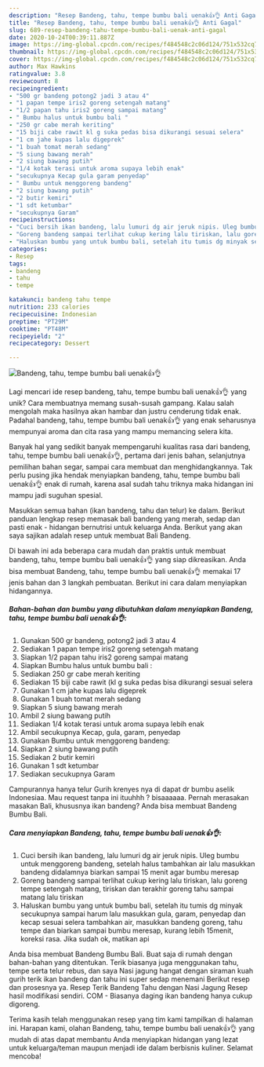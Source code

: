 ```yaml
---
description: "Resep Bandeng, tahu, tempe bumbu bali uenak👍👌 Anti Gagal"
title: "Resep Bandeng, tahu, tempe bumbu bali uenak👍👌 Anti Gagal"
slug: 689-resep-bandeng-tahu-tempe-bumbu-bali-uenak-anti-gagal
date: 2020-10-24T00:39:11.887Z
image: https://img-global.cpcdn.com/recipes/f484548c2c06d124/751x532cq70/bandeng-tahu-tempe-bumbu-bali-uenak👍👌-foto-resep-utama.jpg
thumbnail: https://img-global.cpcdn.com/recipes/f484548c2c06d124/751x532cq70/bandeng-tahu-tempe-bumbu-bali-uenak👍👌-foto-resep-utama.jpg
cover: https://img-global.cpcdn.com/recipes/f484548c2c06d124/751x532cq70/bandeng-tahu-tempe-bumbu-bali-uenak👍👌-foto-resep-utama.jpg
author: Max Hawkins
ratingvalue: 3.8
reviewcount: 8
recipeingredient:
- "500 gr bandeng potong2 jadi 3 atau 4"
- "1 papan tempe iris2 goreng setengah matang"
- "1/2 papan tahu iris2 goreng sampai matang"
- " Bumbu halus untuk bumbu bali "
- "250 gr cabe merah keriting"
- "15 biji cabe rawit kl g suka pedas bisa dikurangi sesuai selera"
- "1 cm jahe kupas lalu digeprek"
- "1 buah tomat merah sedang"
- "5 siung bawang merah"
- "2 siung bawang putih"
- "1/4 kotak terasi untuk aroma supaya lebih enak"
- "secukupnya Kecap gula garam penyedap"
- " Bumbu untuk menggoreng bandeng"
- "2 siung bawang putih"
- "2 butir kemiri"
- "1 sdt ketumbar"
- "secukupnya Garam"
recipeinstructions:
- "Cuci bersih ikan bandeng, lalu lumuri dg air jeruk nipis. Uleg bumbu untuk menggoreng bandeng, setelah halus tambahkan air lalu masukkan bandeng didalamnya biarkan sampai 15 menit agar bumbu meresap"
- "Goreng bandeng sampai terlihat cukup kering lalu tiriskan, lalu goreng tempe setengah matang, tiriskan dan terakhir goreng tahu sampai matang lalu tiriskan"
- "Haluskan bumbu yang untuk bumbu bali, setelah itu tumis dg minyak secukupnya sampai harum lalu masukkan gula, garam, penyedap dan kecap sesuai selera tambahkan air, masukkan bandeng goreng, tahu tempe dan biarkan sampai bumbu meresap, kurang lebih 15menit, koreksi rasa. Jika sudah ok, matikan api"
categories:
- Resep
tags:
- bandeng
- tahu
- tempe

katakunci: bandeng tahu tempe 
nutrition: 233 calories
recipecuisine: Indonesian
preptime: "PT29M"
cooktime: "PT48M"
recipeyield: "2"
recipecategory: Dessert

---
```



![Bandeng, tahu, tempe bumbu bali uenak👍👌](https://img-global.cpcdn.com/recipes/f484548c2c06d124/751x532cq70/bandeng-tahu-tempe-bumbu-bali-uenak👍👌-foto-resep-utama.jpg)

Lagi mencari ide resep bandeng, tahu, tempe bumbu bali uenak👍👌 yang unik? Cara membuatnya memang susah-susah gampang. Kalau salah mengolah maka hasilnya akan hambar dan justru cenderung tidak enak. Padahal bandeng, tahu, tempe bumbu bali uenak👍👌 yang enak seharusnya mempunyai aroma dan cita rasa yang mampu memancing selera kita.

Banyak hal yang sedikit banyak mempengaruhi kualitas rasa dari bandeng, tahu, tempe bumbu bali uenak👍👌, pertama dari jenis bahan, selanjutnya pemilihan bahan segar, sampai cara membuat dan menghidangkannya. Tak perlu pusing jika hendak menyiapkan bandeng, tahu, tempe bumbu bali uenak👍👌 enak di rumah, karena asal sudah tahu triknya maka hidangan ini mampu jadi suguhan spesial.

Masukkan semua bahan (ikan bandeng, tahu dan telur) ke dalam. Berikut panduan lengkap resep memasak bali bandeng yang merah, sedap dan pasti enak - hidangan bernutrisi untuk keluarga Anda. Berikut yang akan saya sajikan adalah resep untuk membuat Bali Bandeng.


Di bawah ini ada beberapa cara mudah dan praktis untuk membuat bandeng, tahu, tempe bumbu bali uenak👍👌 yang siap dikreasikan. Anda bisa membuat Bandeng, tahu, tempe bumbu bali uenak👍👌 memakai 17 jenis bahan dan 3 langkah pembuatan. Berikut ini cara dalam menyiapkan hidangannya.

<!--inarticleads1-->

##### Bahan-bahan dan bumbu yang dibutuhkan dalam menyiapkan Bandeng, tahu, tempe bumbu bali uenak👍👌:

1. Gunakan 500 gr bandeng, potong2 jadi 3 atau 4
1. Sediakan 1 papan tempe iris2 goreng setengah matang
1. Siapkan 1/2 papan tahu iris2 goreng sampai matang
1. Siapkan  Bumbu halus untuk bumbu bali :
1. Sediakan 250 gr cabe merah keriting
1. Sediakan 15 biji cabe rawit (kl g suka pedas bisa dikurangi sesuai selera
1. Gunakan 1 cm jahe kupas lalu digeprek
1. Gunakan 1 buah tomat merah sedang
1. Siapkan 5 siung bawang merah
1. Ambil 2 siung bawang putih
1. Sediakan 1/4 kotak terasi untuk aroma supaya lebih enak
1. Ambil secukupnya Kecap, gula, garam, penyedap
1. Gunakan  Bumbu untuk menggoreng bandeng:
1. Siapkan 2 siung bawang putih
1. Sediakan 2 butir kemiri
1. Gunakan 1 sdt ketumbar
1. Sediakan secukupnya Garam


Campurannya hanya telur Gurih krenyes nya di dapat dr bumbu aselik Indonesiaa. Mau request tanpa ini ituuhhh ? bisaaaaaa. Pernah merasakan masakan Bali, khususnya ikan bandeng? Anda bisa membuat Bandeng Bumbu Bali. 

<!--inarticleads2-->

##### Cara menyiapkan Bandeng, tahu, tempe bumbu bali uenak👍👌:

1. Cuci bersih ikan bandeng, lalu lumuri dg air jeruk nipis. Uleg bumbu untuk menggoreng bandeng, setelah halus tambahkan air lalu masukkan bandeng didalamnya biarkan sampai 15 menit agar bumbu meresap
1. Goreng bandeng sampai terlihat cukup kering lalu tiriskan, lalu goreng tempe setengah matang, tiriskan dan terakhir goreng tahu sampai matang lalu tiriskan
1. Haluskan bumbu yang untuk bumbu bali, setelah itu tumis dg minyak secukupnya sampai harum lalu masukkan gula, garam, penyedap dan kecap sesuai selera tambahkan air, masukkan bandeng goreng, tahu tempe dan biarkan sampai bumbu meresap, kurang lebih 15menit, koreksi rasa. Jika sudah ok, matikan api


Anda bisa membuat Bandeng Bumbu Bali. Buat saja di rumah dengan bahan-bahan yang ditentukan. Terik biasanya juga menggunakan tahu, tempe serta telur rebus, dan saya Nasi jagung hangat dengan siraman kuah gurih terik ikan bandeng dan tahu ini super sedap menemani Berikut resep dan prosesnya ya. Resep Terik Bandeng Tahu dengan Nasi Jagung Resep hasil modifikasi sendiri. COM - Biasanya daging ikan bandeng hanya cukup digoreng. 

Terima kasih telah menggunakan resep yang tim kami tampilkan di halaman ini. Harapan kami, olahan Bandeng, tahu, tempe bumbu bali uenak👍👌 yang mudah di atas dapat membantu Anda menyiapkan hidangan yang lezat untuk keluarga/teman maupun menjadi ide dalam berbisnis kuliner. Selamat mencoba!
